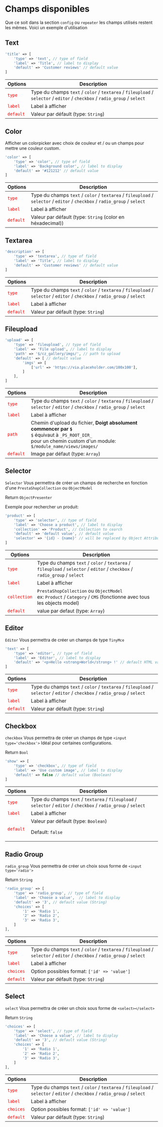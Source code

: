 # Champs disponibles

Que ce soit dans la section `config` ou  `repeater` 
les champs utilisés restent les mêmes. 
Voici un exemple d'utilisation

## Text
```php 
'title' => [
    'type' => 'text', // type of field
    'label' => 'Title', // label to display
    'default' => 'Customer reviews' // default value 
]
```

| Options            | Description  |                               
| -----------       | -----------  |                                
| <code style="color:red">type</code>  | Type du champs `text` / `color` / `textarea` / `fileupload` / `selector` / `editor` / `checkbox` / `radio_group` / `select` | 
| <code style="color:red">label</code>  | Label à afficher |
| <code style="color:red">default</code>  | Valeur par défault (type: `String`) |

## Color
Afficher un colorpicker avec choix de couleur et / ou un champs pour mettre une couleur custom.
```php 
'color' => [
    'type' => 'color', // type of field
    'label' => 'Background color', // label to display
    'default' => '#121212' // default value 
]
```

| Options            | Description  |                               
| -----------       | -----------  |                                
| <code style="color:red">type</code>  | Type du champs `text` / `color` / `textarea` / `fileupload` / `selector` / `editor` / `checkbox` / `radio_group` / `select` | 
| <code style="color:red">label</code>  | Label à afficher |
| <code style="color:red">default</code>  | Valeur par défault (type: `String` (color en héxadecimal)) |


## Textarea
```php 
'description' => [
    'type' => 'textarea', // type of field
    'label' => 'Title', // label to display
    'default' => 'Customer reviews' // default value 
]
```

| Options            | Description  |                               
| -----------       | -----------  |                                
| <code style="color:red">type</code>  | Type du champs `text` / `color` / `textarea` / `fileupload` / `selector` / `editor` / `checkbox` / `radio_group` / `select` | 
| <code style="color:red">label</code>  | Label à afficher |
| <code style="color:red">default</code>  | Valeur par défault (type: `String`) |

## Fileupload
```php 
'upload' => [
    'type' => 'fileupload', // type of field
    'label' => 'File upload', // label to display
    'path' => '$/cz_gallery/imgs/', // path to upload
    'default' => [ // default value
        'imgs' => [
            ['url' => 'https://via.placeholder.com/100x100'],
        ]
    ],
]
```

| Options            | Description  |                               
| -----------       | -----------  |                                
| <code style="color:red">type</code>  | Type du champs `text` / `color` / `textarea` / `fileupload` / `selector` / `editor` / `checkbox` / `radio_group` / `select` | 
| <code style="color:red">label</code>  | Label à afficher |
| <code style="color:red">path</code>  | Chemin d'upload du fichier, **Doigt absolument commencer par `$`** <br> `$` équivaut à `_PS_ROOT_DIR_` <br> pour un chemin custom d'un module: `$/module_name/views/images/`   |
| <code style="color:red">default</code>  | Image par défaut (type: `Array`)  |

## Selector
`Selector` Vous permettra de créer un champs de recherche en fonction d'une `PrestaShopCollection` ou `ObjectModel`

Return `ObjectPresenter`

Exemple pour rechercher un produit: 
```php 
'product' => [
    'type' => 'selector', // type of field
    'label' => 'Choose a product', // label to display
    'collection' => 'Product', // Collection to cearch
    'default' => 'default value', // default value
    'selector' => '{id} - {name}' // will be replaced by Object Attribute and will be used for search results
]

```

| Options            | Description  |                               
| -----------       | -----------  |                                
| <code style="color:red">type</code>  | Type du champs `text` / `color` / `textarea` / `fileupload` / `selector` / `editor` / `checkbox` / `radio_group` / `select` | 
| <code style="color:red">label</code>  | Label à afficher |
| <code style="color:red">collection</code>  | `PrestaShopCollection` ou `ObjectModel`  <br>ex: `Product` / `Category` /  `CMS` (fonctionne avec tous les objects model)   |
| <code style="color:red">default</code>  | value par defaut (type: `Array`)  |

## Editor
`Editor` Vous permettra de créer un champs de type `TinyMce`
```php 
'text' => [
    'type' => 'editor', // type of field
    'label' => 'Editor', // label to display
    'default' => '<p>Hello <strong>World</strong> !' // default HTML value
]

```

| Options            | Description  |                               
| -----------       | -----------  |                                
| <code style="color:red">type</code>  | Type du champs `text` / `color` / `textarea` / `fileupload` / `selector` / `editor` / `checkbox` / `radio_group` / `select` | 
| <code style="color:red">label</code>  | Label à afficher |
| <code style="color:red">default</code>  | Valeur par défault (type: `String`) |

## Checkbox
`checkbox` Vous permettra de créer un champs de type `<input type='checkbox'>`
Idéal pour certaines configurations. 

Return `Bool`

```php 
'show' => [
    'type' => 'checkbox', // type of field
    'label' => 'Use custom image', // label to display
    'default' => false // default value (Boolean)
]

```

| Options            | Description  |                               
| -----------       | -----------  |                                
| <code style="color:red">type</code>  | Type du champs `text` / `textarea` / `fileupload` / `selector` / `editor` / `checkbox` / `radio_group` / `select`   | 
| <code style="color:red">label</code>  | Label à afficher |
| <code style="color:red">default</code>  | Valeur par défault (type: `Boolean`) <p> Default: `false`</p> |

## Radio Group
`radio_group` Vous permettra de créer un choix sous forme de  `<input type='radio'>`

Return `String`

```php 
'radio_group' => [
    'type' => 'radio_group', // type of field
    'label' => 'Choose a value',  // label to display
    'default' => '3', // default value (String)
    'choices' => [
        '1' => 'Radio 1',
        '2' => 'Radio 2',
        '3' => 'Radio 3',
    ]
],

```

| Options            | Description  |                               
| -----------       | -----------  |                                
| <code style="color:red">type</code>  | Type du champs `text` / `color` / `textarea` / `fileupload` / `selector` / `editor` / `checkbox` / `radio_group` / `select` | 
| <code style="color:red">label</code>  | Label à afficher |
| <code style="color:red">choices</code>  | Option possibles format: `['id' => 'value']` |
| <code style="color:red">default</code>  | Valeur par défault (type: `String`) |


## Select
`select` Vous permettra de créer un choix sous forme de  `<select></select>`

Return `String`

```php 
'choices' => [
    'type' => 'select', // type of field
    'label' => 'Choose a value', // label to display
    'default' => '3', // default value (String)
    'choices' => [
        '1' => 'Radio 1',
        '2' => 'Radio 2',
        '3' => 'Radio 3',
    ]
],

```

| Options            | Description  |                               
| -----------       | -----------  |                                
| <code style="color:red">type</code>  | Type du champs `text` / `color` / `textarea` / `fileupload` / `selector` / `editor` / `checkbox` / `radio_group` / `select` | 
| <code style="color:red">label</code>  | Label à afficher |
| <code style="color:red">choices</code>  | Option possibles format: `['id' => 'value']` |
| <code style="color:red">default</code>  | Valeur par défault (type: `String`) |
